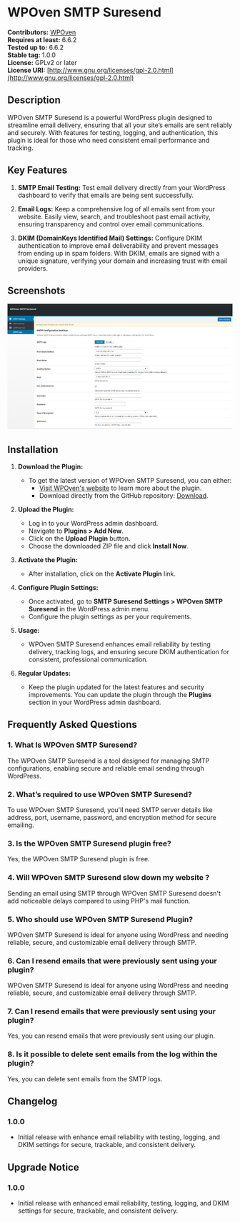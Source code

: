 # WPOven SMTP Suresend

**Contributors:** [WPOven](https://www.wpoven.com/)  
**Requires at least:** 6.6.2  
**Tested up to:** 6.6.2  
**Stable tag:** 1.0.0  
**License:** GPLv2 or later  
**License URI:** [http://www.gnu.org/licenses/gpl-2.0.html](http://www.gnu.org/licenses/gpl-2.0.html)  

## Description

WPOven SMTP Suresend is a powerful WordPress plugin designed to streamline email delivery, ensuring that all your site’s emails are sent reliably and securely. With features for testing, logging, and authentication, this plugin is ideal for those who need consistent email performance and tracking.

## Key Features

1. **SMTP Email Testing:** 
Test email delivery directly from your WordPress dashboard to verify that emails are being sent successfully.

2. **Email Logs:** 
Keep a comprehensive log of all emails sent from your website. Easily view, search, and troubleshoot past email activity, ensuring transparency and control over email communications.

3. **DKIM (DomainKeys Identified Mail) Settings:** 
Configure DKIM authentication to improve email deliverability and prevent messages from ending up in spam folders. With DKIM, emails are signed with a unique signature, verifying your domain and increasing trust with email providers.



## Screenshots
![SMTP Suresend](https://github.com/baseapp/wpoven_suresend/blob/main/assets/screenshots/wpoven-smtp-suresend.png)

## Installation

1. **Download the Plugin:**
   - To get the latest version of WPOven SMTP Suresend, you can either:
     - [Visit WPOven's website](https://www.wpoven.com/plugins/wpoven-smtp-suresend) to learn more about the plugin.
     - Download directly from the GitHub repository: [Download](https://github.com/baseapp/wpoven_suresend/releases/download/1.0.0/wpoven-smtp-suresend-2024-11-12.zip).


2. **Upload the Plugin:**
   - Log in to your WordPress admin dashboard.
   - Navigate to **Plugins > Add New**.
   - Click on the **Upload Plugin** button.
   - Choose the downloaded ZIP file and click **Install Now**.

3. **Activate the Plugin:**
   - After installation, click on the **Activate Plugin** link.

4. **Configure Plugin Settings:**
   - Once activated, go to **SMTP Suresend Settings > WPOven SMTP Suresend** in the WordPress admin menu.
   - Configure the plugin settings as per your requirements.

5. **Usage:**
   - WPOven SMTP Suresend enhances email reliability by testing delivery, tracking logs, and ensuring secure DKIM authentication for consistent, professional   communication.

6. **Regular Updates:**
   - Keep the plugin updated for the latest features and security improvements. You can update the plugin through the **Plugins** section in your WordPress admin dashboard.

## Frequently Asked Questions

### 1. What Is WPOven SMTP Suresend?
The WPOven SMTP Suresend is a tool designed for managing SMTP configurations, enabling secure and reliable email sending through WordPress.

### 2. What’s required to use WPOven SMTP Suresend?
To use WPOven SMTP Suresend, you'll need SMTP server details like address, port, username, password, and encryption method for secure emailing.

### 3. Is the WPOven SMTP Suresend plugin free?
Yes, the WPOven SMTP Suresend plugin is free.

### 4. Will WPOven SMTP Suresend slow down my website ?
Sending an email using SMTP through WPOven SMTP Suresend doesn't add noticeable delays compared to using PHP's mail function.

### 5. Who should use WPOven SMTP Suresend Plugin?
WPOven SMTP Suresend is ideal for anyone using WordPress and needing reliable, secure, and customizable email delivery through SMTP.

### 6. Can I resend emails that were previously sent using your plugin?
WPOven SMTP Suresend is ideal for anyone using WordPress and needing reliable, secure, and customizable email delivery through SMTP.

### 7. Can I resend emails that were previously sent using your plugin?
Yes, you can resend emails that were previously sent using our plugin.

### 8. Is it possible to delete sent emails from the log within the plugin?
Yes, you can delete sent emails from the SMTP logs.

## Changelog

### 1.0.0
- Initial release with enhance email reliability with testing, logging, and DKIM settings for secure, trackable, and consistent delivery.

## Upgrade Notice
### 1.0.0 
- Initial release with enhanced email reliability, testing, logging, and DKIM settings for secure, trackable, and consistent delivery.